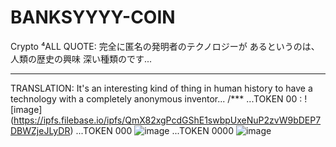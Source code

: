 # BANKSYYYY-COIN
Crypto ⁴ALL
QUOTE:
完全に匿名の発明者のテクノロジーが あるというのは、人類の歴史の興味 深い種類のです...
***
TRANSLATION:
It's an interesting kind of thing in human history to have a technology with a completely anonymous inventor...
/***
...TOKEN 00 : 
![image]
(https://ipfs.filebase.io/ipfs/QmX82xgPcdGShE1swbpUxeNuP2zvW9bDEP7DBWZjeJLyDR)
...TOKEN 000
![image](https://ipfs.filebase.io/ipfs/QmaDb2kWY9cuLjuwxhDERPNW8aEYwcUnfVaDaQdNjhwrTJ)
...TOKEN 0000
![image](https://ipfs.filebase.io/ipfs/QmR9Cp9HP8KU53svwZcN4M7L1rarDmvYJBx7Sb8uFJWjSb)
